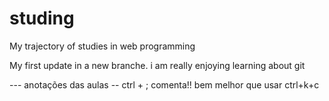 # studing
 My trajectory of studies in web programming

My first update in a new branche. i am really enjoying learning about git



--- anotações das aulas --
 ctrl + ; comenta!! bem melhor que usar ctrl+k+c
